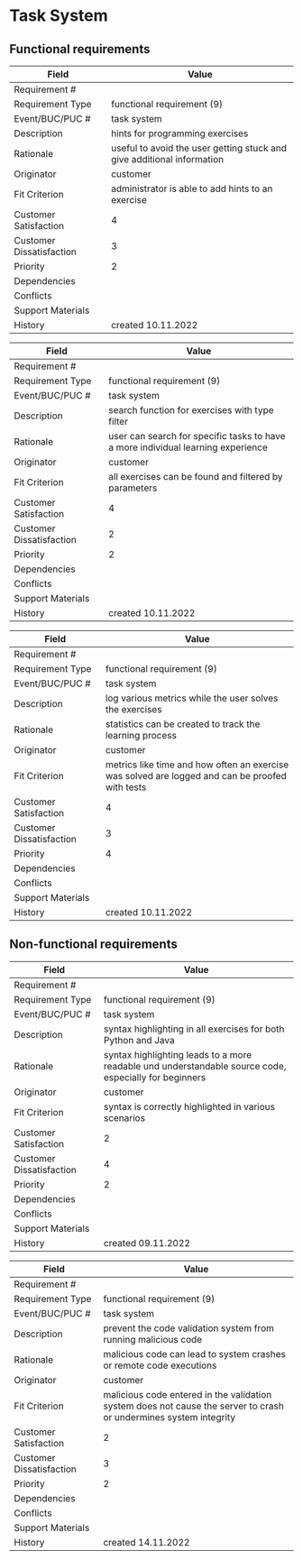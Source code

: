 # Task System

## Functional requirements

| Field | Value |
|---|---|
| Requirement # |  |
| Requirement Type | functional requirement (9) |
| Event/BUC/PUC # | task system |
| Description | hints for programming exercises |
| Rationale | useful to avoid the user getting stuck and give additional information |
| Originator | customer |
| Fit Criterion | administrator is able to add hints to an exercise |
| Customer Satisfaction | 4 |
| Customer Dissatisfaction | 3 |
| Priority | 2 |
| Dependencies |  |
| Conflicts |  |
| Support Materials |  |
| History | created 10.11.2022 |

| Field | Value |
|---|---|
| Requirement # |  |
| Requirement Type | functional requirement (9) |
| Event/BUC/PUC # | task system |
| Description | search function for exercises with type filter |
| Rationale | user can search for specific tasks to have a more individual learning experience |
| Originator | customer |
| Fit Criterion | all exercises can be found and filtered by parameters |
| Customer Satisfaction | 4 |
| Customer Dissatisfaction | 2 |
| Priority | 2 |
| Dependencies |  |
| Conflicts |  |
| Support Materials |  |
| History | created 10.11.2022 |

| Field | Value |
|---|---|
| Requirement # |  |
| Requirement Type | functional requirement (9) |
| Event/BUC/PUC # | task system |
| Description | log various metrics while the user solves the exercises |
| Rationale | statistics can be created to track the learning process |
| Originator | customer |
| Fit Criterion | metrics like time and how often an exercise was solved are logged and can be proofed with tests |
| Customer Satisfaction | 4 |
| Customer Dissatisfaction | 3 |
| Priority | 4 |
| Dependencies |  |
| Conflicts |  |
| Support Materials |  |
| History | created 10.11.2022 |

## Non-functional requirements

| Field | Value |
|---|---|
| Requirement # |  |
| Requirement Type | functional requirement (9) |
| Event/BUC/PUC # | task system |
| Description | syntax highlighting in all exercises for both Python and Java |
| Rationale | syntax highlighting leads to a more readable und understandable source code, especially for beginners |
| Originator | customer |
| Fit Criterion | syntax is correctly highlighted in various scenarios |
| Customer Satisfaction | 2 |
| Customer Dissatisfaction | 4 |
| Priority | 2 |
| Dependencies |  |
| Conflicts |  |
| Support Materials |  |
| History | created 09.11.2022 |

| Field | Value |
|---|---|
| Requirement # |  |
| Requirement Type | functional requirement (9) |
| Event/BUC/PUC # | task system |
| Description | prevent the code validation system from running malicious code |
| Rationale | malicious code can lead to system crashes or remote code executions |
| Originator | customer |
| Fit Criterion | malicious code entered in the validation system does not cause the server to crash or undermines system integrity |
| Customer Satisfaction | 2 |
| Customer Dissatisfaction | 3 |
| Priority | 2 |
| Dependencies |  |
| Conflicts |  |
| Support Materials |  |
| History | created 14.11.2022 |